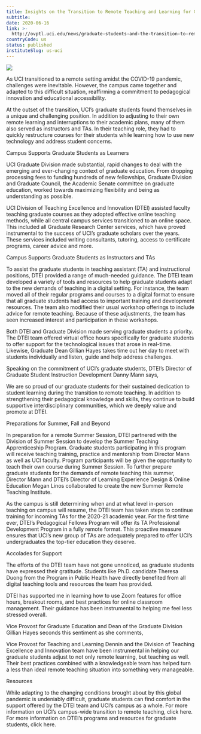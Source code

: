 ```yaml
---
title: Insights on the Transition to Remote Teaching and Learning for Graduate Students – UCI OVPTL
subtitle: 
date: 2020-06-16
link: >-
  http://ovptl.uci.edu/news/graduate-students-and-the-transition-to-remote-teaching/
countryCode: us
status: published
instituteSlug: us-uci
---
```

![](http://wp.due.uci.edu/vpo/wp-content/uploads/sites/25/2019/10/BF19_BrilliantFuture_surge_logo_3to1inch-1.png)

As UCI transitioned to a remote setting amidst the COVID-19 pandemic, challenges were inevitable. However, the campus came together and adapted to this difficult situation, reaffirming a commitment to pedagogical innovation and educational accessibility.

At the outset of the transition, UCI’s graduate students found themselves in a unique and challenging position. In addition to adjusting to their own remote learning and interruptions to their academic plans, many of them also served as instructors and TAs. In their teaching role, they had to quickly restructure courses for their students while learning how to use new technology and address student concerns.

Campus Supports Graduate Students as Learners

UCI Graduate Division made substantial, rapid changes to deal with the emerging and ever-changing context of graduate education. From dropping processing fees to funding hundreds of new fellowships, Graduate Division and Graduate Council, the Academic Senate committee on graduate education, worked towards maximizing flexibility and being as understanding as possible.

UCI Division of Teaching Excellence and Innovation (DTEI) assisted faculty teaching graduate courses as they adopted effective online teaching methods, while all central campus services transitioned to an online space. This included all Graduate Research Center services, which have proved instrumental to the success of UCI’s graduate scholars over the years. These services included writing consultants, tutoring, access to certificate programs, career advice and more.

Campus Supports Graduate Students as Instructors and TAs

To assist the graduate students in teaching assistant (TA) and instructional positions, DTEI provided a range of much-needed guidance. The DTEI team developed a variety of tools and resources to help graduate students adapt to the new demands of teaching in a digital setting. For instance, the team moved all of their regular programs and courses to a digital format to ensure that all graduate students had access to important training and development resources. The team also modified their usual workshop offerings to include advice for remote teaching. Because of these adjustments, the team has seen increased interest and participation in these workshops.

Both DTEI and Graduate Division made serving graduate students a priority. The DTEI team offered virtual office hours specifically for graduate students to offer support for the technological issues that arose in real-time. Likewise, Graduate Dean Gillian Hayes takes time out her day to meet with students individually and listen, guide and help address challenges.

Speaking on the commitment of UCI’s graduate students, DTEI’s Director of Graduate Student Instruction Development Danny Mann says,

We are so proud of our graduate students for their sustained dedication to student learning during the transition to remote teaching. In addition to strengthening their pedagogical knowledge and skills, they continue to build supportive interdisciplinary communities, which we deeply value and promote at DTEI.

Preparations for Summer, Fall and Beyond

In preparation for a remote Summer Session, DTEI partnered with the Division of Summer Session to develop the Summer Teaching Apprenticeship Program. Graduate students participating in this program will receive teaching training, practice and mentorship from Director Mann as well as UCI faculty. Program participants will be given the opportunity to teach their own course during Summer Session. To further prepare graduate students for the demands of remote teaching this summer, Director Mann and DTEI’s Director of Learning Experience Design & Online Education Megan Linos collaborated to create the new Summer Remote Teaching Institute.

As the campus is still determining when and at what level in-person teaching on campus will resume, the DTEI team has taken steps to continue training for incoming TAs for the 2020-21 academic year. For the first time ever, DTEI’s Pedagogical Fellows Program will offer its TA Professional Development Program in a fully remote format. This proactive measure ensures that UCI’s new group of TAs are adequately prepared to offer UCI’s undergraduates the top-tier education they deserve.

Accolades for Support

The efforts of the DTEI team have not gone unnoticed, as graduate students have expressed their gratitude. Students like Ph.D. candidate Theresa Duong from the Program in Public Health have directly benefited from all digital teaching tools and resources the team has provided.

DTEI has supported me in learning how to use Zoom features for office hours, breakout rooms, and best practices for online classroom management. Their guidance has been instrumental to helping me feel less stressed overall.

Vice Provost for Graduate Education and Dean of the Graduate Division Gillian Hayes seconds this sentiment as she comments,

Vice Provost for Teaching and Learning Dennin and the Division of Teaching Excellence and Innovation team have been instrumental in helping our graduate students adjust to not only remote learning, but teaching as well. Their best practices combined with a knowledgeable team has helped turn a less than ideal remote teaching situation into something very manageable.

Resources

While adapting to the changing conditions brought about by this global pandemic is undeniably difficult, graduate students can find comfort in the support offered by the DTEI team and UCI’s campus as a whole. For more information on UCI’s campus-wide transition to remote teaching, click here. For more information on DTEI’s programs and resources for graduate students, click here.
